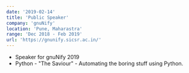 ```yaml
---
date: '2019-02-14'
title: 'Public Speaker'
company: 'gnuNify'
location: 'Pune, Maharastra'
range: 'Dec 2018 - Feb 2019'
url: 'https://gnunify.sicsr.ac.in/'
---
```


- Speaker for gnuNify 2019
- Python - "The Saviour" - Automating the boring stuff using Python.
